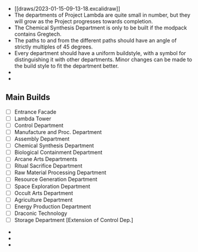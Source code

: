 - [[draws/2023-01-15-09-13-18.excalidraw]]
- The departments of Project Lambda are quite small in number, but they will grow as the Project progresses towards completion.
- The Chemical Synthesis Department is only to be built if the modpack contains Gregtech.
- The paths to and from the different paths should have an angle of strictly multiples of 45 degrees.
- Every department should have a uniform buildstyle, with a symbol for distinguishing it with other departments. Minor changes can be made to the build style to fit the department better.
-
-
## **Main Builds**
* [ ] Entrance Facade
* [ ] Lambda Tower
* [ ] Control Department
* [ ] Manufacture and Proc. Department
* [ ] Assembly Department
* [ ] Chemical Synthesis Department
* [ ] Biological Containment Department
* [ ] Arcane Arts Departments
* [ ] Ritual Sacrifice Department
* [ ] Raw Material Processing Department
* [ ] Resource Generation Department
* [ ] Space Exploration Department
* [ ] Occult Arts Department
* [ ] Agriculture Department
* [ ] Energy Production Department
* [ ] Draconic Technology
* [ ] Storage Department [Extension of Control Dep.]
-
-
-